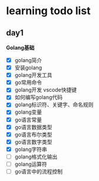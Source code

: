 # learning todo list

## day1

**Golang基础**
- [x] golang简介
- [x] 安装golang
- [x] golang开发工具
- [x] go常用命令
- [x] golang开发 vscode快捷键
- [x] 如何编写golang代码
- [x] golang标识符、关键字、命名规则
- [x] golang变量
- [x] go语言常量
- [x] go语言数据类型
- [x] go语言布尔类型
- [x] go语言数字类型
- [x] golang字符串
- [ ] golang格式化输出
- [ ] golang运算符
- [ ] go语言中的流程控制